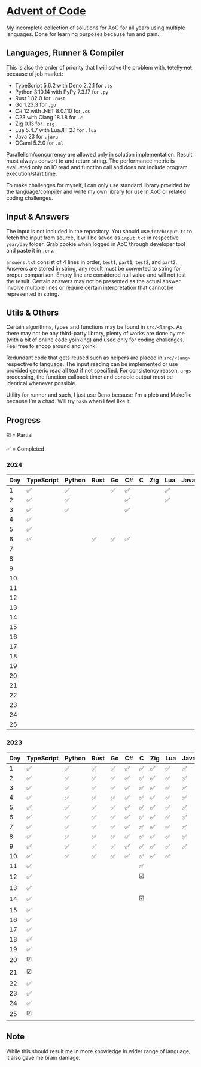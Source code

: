 # [Advent of Code](https://adventofcode.com/)

My incomplete collection of solutions for AoC for all years using multiple languages. Done for
learning purposes because fun and pain.

## Languages, Runner & Compiler

This is also the order of priority that I will solve the problem with, ~~totally not because of job
market~~:

- TypeScript 5.6.2 with Deno 2.2.1 for `.ts`
- Python 3.10.14 with PyPy 7.3.17 for `.py`
- Rust 1.82.0 for `.rust`
- Go 1.23.3 for `.go`
- C# 12 with .NET 8.0.110 for `.cs`
- C23 with Clang 18.1.8 for `.c`
- Zig 0.13 for `.zig`
- Lua 5.4.7 with LuaJIT 2.1 for `.lua`
- Java 23 for `.java`
- OCaml 5.2.0 for `.ml`

Parallelism/concurrency are allowed only in solution implementation. Result must always convert to
and return string. The performance metric is evaluated only on IO read and function call and does
not include program execution/start time.

To make challenges for myself, I can only use standard library provided by the language/compiler and
write my own library for use in AoC or related coding challenges.

## Input & Answers

The input is not included in the repository. You should use `fetchInput.ts` to fetch the input from
source, it will be saved as `input.txt` in respective `year/day` folder. Grab cookie when logged in
AoC through developer tool and paste it in `.env`.

`answers.txt` consist of 4 lines in order, `test1`, `part1`, `test2`, and `part2`. Answers are
stored in string, any result must be converted to string for proper comparison. Empty line are
considered null value and will not test the result. Certain answers may not be presented as the
actual answer involve multiple lines or require certain interpretation that cannot be represented in
string.

## Utils & Others

Certain algorithms, types and functions may be found in `src/<lang>`. As there may not be any
third-party library, plenty of works are done by me (with a bit of online code yoinking) and used
only for coding challenges. Feel free to snoop around and yoink.

Redundant code that gets reused such as helpers are placed in `src/<lang>` respective to language.
The input reading can be implemented or use provided generic read all text if not specified. For
consistency reason, `args` processing, the function callback timer and console output must be
identical whenever possible.

Utility for runner and such, I just use Deno because I'm a pleb and Makefile because I'm a chad.
Will try `bash` when I feel like it.

## Progress

☑️ = Partial

✅ = Completed

### 2024

| Day | TypeScript | Python | Rust | Go | C# | C | Zig | Lua | Java | OCaml |
| --- | ---------- | ------ | ---- | -- | -- | - | --- | --- | ---- | ----- |
| 1   | ✅         | ✅     |      | ✅ | ✅ |   |     | ✅  |      |       |
| 2   | ✅         | ✅     |      |    | ✅ |   |     | ✅  |      |       |
| 3   | ✅         | ✅     |      |    | ✅ |   |     |     |      |       |
| 4   | ✅         |        |      |    |    |   |     |     |      |       |
| 5   | ✅         |        |      |    |    |   |     |     |      |       |
| 6   | ✅         |        | ✅   | ✅ | ✅ |   |     |     |      |       |
| 7   |            |        |      |    |    |   |     |     |      |       |
| 8   |            |        |      |    |    |   |     |     |      |       |
| 9   |            |        |      |    |    |   |     |     |      |       |
| 10  |            |        |      |    |    |   |     |     |      |       |
| 11  |            |        |      |    |    |   |     |     |      |       |
| 12  |            |        |      |    |    |   |     |     |      |       |
| 13  |            |        |      |    |    |   |     |     |      |       |
| 14  |            |        |      |    |    |   |     |     |      |       |
| 15  |            |        |      |    |    |   |     |     |      |       |
| 16  |            |        |      |    |    |   |     |     |      |       |
| 17  |            |        |      |    |    |   |     |     |      |       |
| 18  |            |        |      |    |    |   |     |     |      |       |
| 19  |            |        |      |    |    |   |     |     |      |       |
| 20  |            |        |      |    |    |   |     |     |      |       |
| 21  |            |        |      |    |    |   |     |     |      |       |
| 22  |            |        |      |    |    |   |     |     |      |       |
| 23  |            |        |      |    |    |   |     |     |      |       |
| 24  |            |        |      |    |    |   |     |     |      |       |
| 25  |            |        |      |    |    |   |     |     |      |       |

### 2023

| Day | TypeScript | Python | Rust | Go | C# | C  | Zig | Lua | Java | OCaml |
| --- | ---------- | ------ | ---- | -- | -- | -- | --- | --- | ---- | ----- |
| 1   | ✅         | ✅     | ✅   | ✅ | ✅ | ✅ | ✅  | ✅  | ✅   | ✅    |
| 2   | ✅         | ✅     | ✅   | ✅ | ✅ | ✅ | ✅  | ✅  | ✅   | ✅    |
| 3   | ✅         | ✅     | ✅   | ✅ | ✅ | ✅ | ✅  | ✅  | ✅   | ✅    |
| 4   | ✅         | ✅     | ✅   | ✅ | ✅ | ✅ | ✅  | ✅  | ✅   | ✅    |
| 5   | ✅         | ✅     | ✅   | ✅ | ✅ | ✅ | ✅  | ✅  | ✅   | ✅    |
| 6   | ✅         | ✅     | ✅   | ✅ | ✅ | ✅ | ✅  | ✅  | ✅   | ✅    |
| 7   | ✅         | ✅     | ✅   | ✅ | ✅ | ✅ | ✅  | ✅  | ✅   | ✅    |
| 8   | ✅         | ✅     | ✅   | ✅ | ✅ | ✅ | ✅  | ✅  | ✅   | ✅    |
| 9   | ✅         | ✅     | ✅   | ✅ | ✅ | ✅ | ✅  | ✅  | ✅   | ✅    |
| 10  | ✅         | ✅     | ✅   | ✅ | ✅ | ✅ | ✅  | ✅  |      |       |
| 11  | ✅         |        |      |    |    | ✅ |     |     |      |       |
| 12  | ✅         |        |      |    |    | ☑️ |     |     |      |       |
| 13  | ✅         |        |      |    |    |    |     |     |      |       |
| 14  | ✅         |        |      |    |    | ☑️ |     |     |      |       |
| 15  | ✅         |        |      |    |    |    |     |     |      |       |
| 16  | ✅         |        |      |    |    |    |     |     |      |       |
| 17  | ✅         |        |      |    |    |    |     |     |      |       |
| 18  | ✅         |        |      |    |    |    |     |     |      |       |
| 19  | ✅         |        |      |    |    |    |     |     |      |       |
| 20  | ☑️         |        |      |    |    |    |     |     |      |       |
| 21  | ☑️         |        |      |    |    |    |     |     |      |       |
| 22  | ✅         |        |      |    |    |    |     |     |      |       |
| 23  | ✅         |        |      |    |    |    |     |     |      |       |
| 24  | ✅         |        |      |    |    |    |     |     |      |       |
| 25  | ☑️         |        |      |    |    |    |     |     |      |       |

## Note

While this should result me in more knowledge in wider range of language, it also gave me brain
damage.
